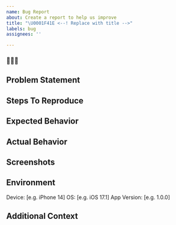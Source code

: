 ```yaml
---
name: Bug Report
about: Create a report to help us improve
title: "\U0001F41E <--! Replace with title -->"
labels: bug
assignees: ''

---
```


### 🐞🐞🐞

## Problem Statement
<!-- A clear and concise description of the bug -->

## Steps To Reproduce
<!-- List out the steps to reproduce the bug -->

## Expected Behavior
<!-- What you expected to happen -->

## Actual Behavior
<!-- What actually happened -->

## Screenshots
<!-- If applicable, add screenshots -->

## Environment

Device: [e.g. iPhone 14]
OS: [e.g. iOS 17.1]
App Version: [e.g. 1.0.0]

## Additional Context
<!-- Add any other context about the problem here -->
